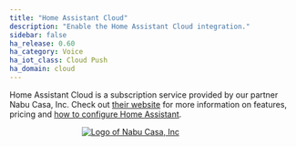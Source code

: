 ```yaml
---
title: "Home Assistant Cloud"
description: "Enable the Home Assistant Cloud integration."
sidebar: false
ha_release: 0.60
ha_category: Voice
ha_iot_class: Cloud Push
ha_domain: cloud
---
```


Home Assistant Cloud is a subscription service provided by our partner Nabu Casa, Inc. Check out [their website](https://www.nabucasa.com) for more information on features, pricing and [how to configure Home Assistant](https://www.nabucasa.com/config/).

<div style='max-width: 250px; margin: 0 auto'><a href='https://www.nabucasa.com'><img src='/images/blog/2018-09-thinking-big/logo-text.svg' style='border: 0; box-shadow: none' alt='Logo of Nabu Casa, Inc'></a>
</div>
